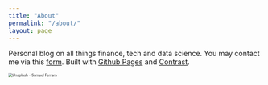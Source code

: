 ```yaml
---
title: "About"
permalink: "/about/"
layout: page
---
```


Personal blog on all things finance, tech and data science. You may contact me via this [form](https://docs.google.com/forms/d/e/1FAIpQLSew1RoP25e-oMoSCbqkKta9mxYJcwb2amqofNpDGtRYrxR8WA/viewform). Built with [Github Pages](https://pages.github.com/) and [Contrast](https://github.com/niklasbuschmann/contrast).

<img src="https://images.unsplash.com/photo-1506905925346-21bda4d32df4?ixlib=rb-4.0.3&ixid=MnwxMjA3fDB8MHxwaG90by1wYWdlfHx8fGVufDB8fHx8&auto=format&fit=crop&w=2670&q=80" alt="Unsplash - Samuel Ferrara" style="zoom:50%;" />
